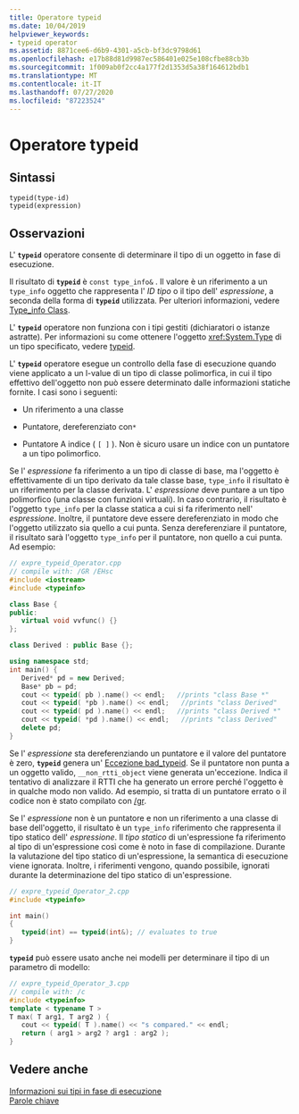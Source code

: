```yaml
---
title: Operatore typeid
ms.date: 10/04/2019
helpviewer_keywords:
- typeid operator
ms.assetid: 8871cee6-d6b9-4301-a5cb-bf3dc9798d61
ms.openlocfilehash: e17b88d81d9987ec586401e025e108cfbe88cb3b
ms.sourcegitcommit: 1f009ab0f2cc4a177f2d1353d5a38f164612bdb1
ms.translationtype: MT
ms.contentlocale: it-IT
ms.lasthandoff: 07/27/2020
ms.locfileid: "87223524"
---
```

# <a name="typeid-operator"></a>Operatore typeid

## <a name="syntax"></a>Sintassi

```
typeid(type-id)
typeid(expression)
```

## <a name="remarks"></a>Osservazioni

L' **`typeid`** operatore consente di determinare il tipo di un oggetto in fase di esecuzione.

Il risultato di **`typeid`** è `const type_info&` . Il valore è un riferimento a un `type_info` oggetto che rappresenta l' *ID tipo* o il tipo dell' *espressione*, a seconda della forma di **`typeid`** utilizzata. Per ulteriori informazioni, vedere [Type_info Class](../cpp/type-info-class.md).

L' **`typeid`** operatore non funziona con i tipi gestiti (dichiaratori o istanze astratte). Per informazioni su come ottenere l'oggetto <xref:System.Type> di un tipo specificato, vedere [typeid](../extensions/typeid-cpp-component-extensions.md).

L' **`typeid`** operatore esegue un controllo della fase di esecuzione quando viene applicato a un l-value di un tipo di classe polimorfica, in cui il tipo effettivo dell'oggetto non può essere determinato dalle informazioni statiche fornite. I casi sono i seguenti:

- Un riferimento a una classe

- Puntatore, dereferenziato con`*`

- Puntatore A indice ( `[ ]` ). Non è sicuro usare un indice con un puntatore a un tipo polimorfico.

Se l' *espressione* fa riferimento a un tipo di classe di base, ma l'oggetto è effettivamente di un tipo derivato da tale classe base, `type_info` il risultato è un riferimento per la classe derivata. L' *espressione* deve puntare a un tipo polimorfico (una classe con funzioni virtuali). In caso contrario, il risultato è l'oggetto `type_info` per la classe statica a cui si fa riferimento nell' *espressione*. Inoltre, il puntatore deve essere dereferenziato in modo che l'oggetto utilizzato sia quello a cui punta. Senza dereferenziare il puntatore, il risultato sarà l'oggetto `type_info` per il puntatore, non quello a cui punta. Ad esempio:

```cpp
// expre_typeid_Operator.cpp
// compile with: /GR /EHsc
#include <iostream>
#include <typeinfo>

class Base {
public:
   virtual void vvfunc() {}
};

class Derived : public Base {};

using namespace std;
int main() {
   Derived* pd = new Derived;
   Base* pb = pd;
   cout << typeid( pb ).name() << endl;   //prints "class Base *"
   cout << typeid( *pb ).name() << endl;   //prints "class Derived"
   cout << typeid( pd ).name() << endl;   //prints "class Derived *"
   cout << typeid( *pd ).name() << endl;   //prints "class Derived"
   delete pd;
}
```

Se l' *espressione* sta dereferenziando un puntatore e il valore del puntatore è zero, **`typeid`** genera un' [Eccezione bad_typeid](../cpp/bad-typeid-exception.md). Se il puntatore non punta a un oggetto valido, `__non_rtti_object` viene generata un'eccezione. Indica il tentativo di analizzare il RTTI che ha generato un errore perché l'oggetto è in qualche modo non valido. Ad esempio, si tratta di un puntatore errato o il codice non è stato compilato con [/gr](../build/reference/gr-enable-run-time-type-information.md).

Se l' *espressione* non è un puntatore e non un riferimento a una classe di base dell'oggetto, il risultato è un `type_info` riferimento che rappresenta il tipo statico dell' *espressione*. Il *tipo statico* di un'espressione fa riferimento al tipo di un'espressione così come è noto in fase di compilazione. Durante la valutazione del tipo statico di un'espressione, la semantica di esecuzione viene ignorata. Inoltre, i riferimenti vengono, quando possibile, ignorati durante la determinazione del tipo statico di un'espressione.

```cpp
// expre_typeid_Operator_2.cpp
#include <typeinfo>

int main()
{
   typeid(int) == typeid(int&); // evaluates to true
}
```

**`typeid`** può essere usato anche nei modelli per determinare il tipo di un parametro di modello:

```cpp
// expre_typeid_Operator_3.cpp
// compile with: /c
#include <typeinfo>
template < typename T >
T max( T arg1, T arg2 ) {
   cout << typeid( T ).name() << "s compared." << endl;
   return ( arg1 > arg2 ? arg1 : arg2 );
}
```

## <a name="see-also"></a>Vedere anche

[Informazioni sui tipi in fase di esecuzione](../cpp/run-time-type-information.md)\
[Parole chiave](../cpp/keywords-cpp.md)
